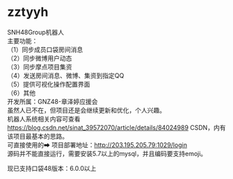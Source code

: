 # zztyyh
SNH48Group机器人<br>
主要功能：<br>
	（1）同步成员口袋房间消息<br>
	（2）同步微博用户动态<br>
	（3）同步摩点项目集资<br>
	（4）发送房间消息、微博、集资到指定QQ<br>
	（5）提供可视化操作配置界面<br>
	（6）其他<br>
开发所属：GNZ48-章泽婷应援会<br>
	虽然人已不在，但项目还是会继续更新和优化，个人兴趣。 <br>
机器人系统相关内容可查看 https://blog.csdn.net/sinat_39572070/article/details/84024989 CSDN，内有该项目最基本的思路。 <br>
可直接使用的➡  项目部署地址：http://203.195.205.79:1029/login <br>
源码并不能直接运行，需要安装5.7以上的mysql，并且编码要支持emoji。<br>

现已支持口袋48版本：6.0.0以上